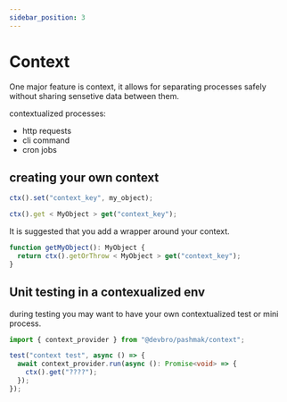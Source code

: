 ```yaml
---
sidebar_position: 3
---
```


# Context

One major feature is context, it allows for separating processes safely without sharing sensetive data between them.

contextualized processes:

- http requests
- cli command
- cron jobs

## creating your own context

```ts
ctx().set("context_key", my_object);

ctx().get < MyObject > get("context_key");
```

It is suggested that you add a wrapper around your context.

```ts
function getMyObject(): MyObject {
  return ctx().getOrThrow < MyObject > get("context_key");
}
```

## Unit testing in a contexualized env

during testing you may want to have your own contextualized test or mini process.

```ts
import { context_provider } from "@devbro/pashmak/context";

test("context test", async () => {
  await context_provider.run(async (): Promise<void> => {
    ctx().get("????");
  });
});
```
